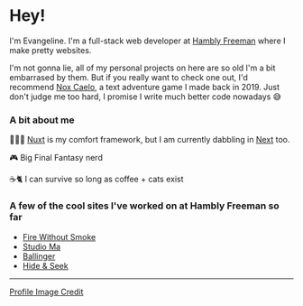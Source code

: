 # Hey!
I'm Evangeline. I'm a full-stack web developer at [Hambly Freeman](https://hamblyfreeman.com/) where I make pretty websites.


I'm not gonna lie, all of my personal projects on here are so old I'm a bit embarrased by them. But if you really want to check one out, I'd recommend [Nox Caelo](https://github.com/evangelinepapanicola/nox-caelo), a text adventure game I made back in 2019. Just don't judge me too hard, I promise I write much better code nowadays :sweat_smile:

### A bit about me
👩🏻‍💻 [Nuxt](https://github.com/nuxt/nuxt) is my comfort framework, but I am currently dabbling in [Next](https://github.com/vercel/next.js) too.

🎮 Big Final Fantasy nerd

☕🐈 I can survive so long as coffee + cats exist

### A few of the cool sites I've worked on at Hambly Freeman so far

- [Fire Without Smoke](https://firewithoutsmoke.com/)
- [Studio Ma](https://studioma.com/)
- [Ballinger](https://www.ballinger.com/)
- [Hide & Seek](https://hideandseekmedia.com/)

___

[Profile Image Credit](https://picrew.me/en/image_maker/137904)
